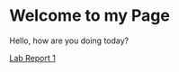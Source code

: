 # Welcome to my Page

Hello, how are you doing today?


[Lab Report 1](https://usidcrestron.github.io/cse15l-lab-reports/lab-report-1-week-0.html)
